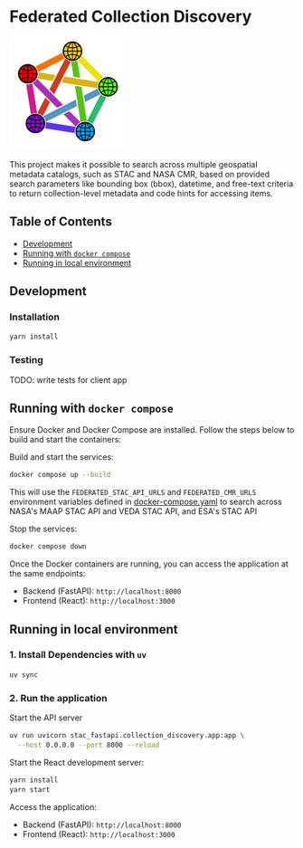 # Federated Collection Discovery

<img
    src="src/client/src/assets/logo.svg"
    alt="federated collection discovery logo is a modified version of the
    proposed Fediverse logo but with a geographic theme"
    width="200"
/>

This project makes it possible to search across multiple
geospatial metadata catalogs, such as STAC and NASA CMR, based on provided
search parameters like bounding box (bbox), datetime, and free-text
criteria to return collection-level metadata and code hints for accessing
items.

## Table of Contents

- [Development](#development)
- [Running with `docker compose`](#running-with-docker-compose)
- [Running in local environment](#running-in-local-environment)

## Development

### Installation

```bash
yarn install
```

### Testing

TODO: write tests for client app

## Running with `docker compose`

Ensure Docker and Docker Compose are installed. Follow the steps below to
build and start the containers:

Build and start the services:

```bash
docker compose up --build
```

This will use the `FEDERATED_STAC_API_URLS` and
`FEDERATED_CMR_URLS` environment variables
defined in [docker-compose.yaml](./docker-compose.yaml) to search across
NASA's MAAP STAC API and VEDA STAC API, and ESA's STAC API

Stop the services:

```bash
docker compose down
```

Once the Docker containers are running, you can access the application at the
same endpoints:

- Backend (FastAPI): `http://localhost:8000`
- Frontend (React): `http://localhost:3000`

## Running in local environment

### 1. Install Dependencies with `uv`

```bash
uv sync
```

### 2. Run the application

Start the API server

```bash
uv run uvicorn stac_fastapi.collection_discovery.app:app \
  --host 0.0.0.0 --port 8000 --reload
```

Start the React development server:

```bash
yarn install 
yarn start 
```

Access the application:

- Backend (FastAPI): `http://localhost:8000`
- Frontend (React): `http://localhost:3000`

